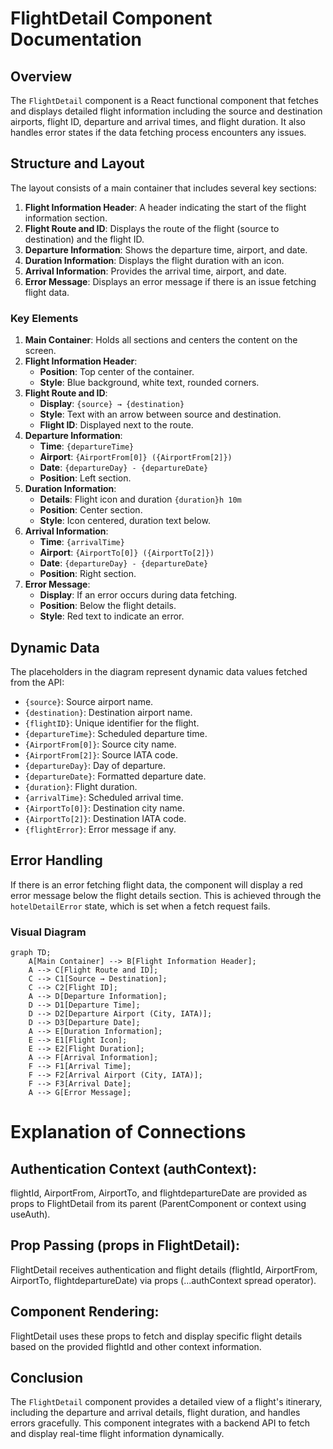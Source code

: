 # FlightDetail Component Documentation

## Overview

The `FlightDetail` component is a React functional component that fetches and displays detailed flight information including the source and destination airports, flight ID, departure and arrival times, and flight duration. It also handles error states if the data fetching process encounters any issues.

## Structure and Layout

The layout consists of a main container that includes several key sections:

1. **Flight Information Header**: A header indicating the start of the flight information section.
2. **Flight Route and ID**: Displays the route of the flight (source to destination) and the flight ID.
3. **Departure Information**: Shows the departure time, airport, and date.
4. **Duration Information**: Displays the flight duration with an icon.
5. **Arrival Information**: Provides the arrival time, airport, and date.
6. **Error Message**: Displays an error message if there is an issue fetching flight data.


### Key Elements

1. **Main Container**: Holds all sections and centers the content on the screen.
2. **Flight Information Header**:
   - **Position**: Top center of the container.
   - **Style**: Blue background, white text, rounded corners.
3. **Flight Route and ID**:
   - **Display**: `{source} → {destination}`
   - **Style**: Text with an arrow between source and destination.
   - **Flight ID**: Displayed next to the route.
4. **Departure Information**:
   - **Time**: `{departureTime}`
   - **Airport**: `{AirportFrom[0]} ({AirportFrom[2]})`
   - **Date**: `{departureDay} - {departureDate}`
   - **Position**: Left section.
5. **Duration Information**:
   - **Details**: Flight icon and duration `{duration}h 10m`
   - **Position**: Center section.
   - **Style**: Icon centered, duration text below.
6. **Arrival Information**:
   - **Time**: `{arrivalTime}`
   - **Airport**: `{AirportTo[0]} ({AirportTo[2]})`
   - **Date**: `{departureDay} - {departureDate}`
   - **Position**: Right section.
7. **Error Message**:
   - **Display**: If an error occurs during data fetching.
   - **Position**: Below the flight details.
   - **Style**: Red text to indicate an error.

## Dynamic Data

The placeholders in the diagram represent dynamic data values fetched from the API:

- `{source}`: Source airport name.
- `{destination}`: Destination airport name.
- `{flightID}`: Unique identifier for the flight.
- `{departureTime}`: Scheduled departure time.
- `{AirportFrom[0]}`: Source city name.
- `{AirportFrom[2]}`: Source IATA code.
- `{departureDay}`: Day of departure.
- `{departureDate}`: Formatted departure date.
- `{duration}`: Flight duration.
- `{arrivalTime}`: Scheduled arrival time.
- `{AirportTo[0]}`: Destination city name.
- `{AirportTo[2]}`: Destination IATA code.
- `{flightError}`: Error message if any.

## Error Handling

If there is an error fetching flight data, the component will display a red error message below the flight details section. This is achieved through the `hotelDetailError` state, which is set when a fetch request fails.
### Visual Diagram

```mermaid
graph TD;
    A[Main Container] --> B[Flight Information Header];
    A --> C[Flight Route and ID];
    C --> C1[Source → Destination];
    C --> C2[Flight ID];
    A --> D[Departure Information];
    D --> D1[Departure Time];
    D --> D2[Departure Airport (City, IATA)];
    D --> D3[Departure Date];
    A --> E[Duration Information];
    E --> E1[Flight Icon];
    E --> E2[Flight Duration];
    A --> F[Arrival Information];
    F --> F1[Arrival Time];
    F --> F2[Arrival Airport (City, IATA)];
    F --> F3[Arrival Date];
    A --> G[Error Message];
```

# Explanation of Connections
## Authentication Context (authContext):

flightId, AirportFrom, AirportTo, and flightdepartureDate are provided as props to FlightDetail from its parent (ParentComponent or context using useAuth).

## Prop Passing (props in FlightDetail):

FlightDetail receives authentication and flight details (flightId, AirportFrom, AirportTo, flightdepartureDate) via props (...authContext spread operator).


## Component Rendering:

FlightDetail uses these props to fetch and display specific flight details based on the provided flightId and other context information.


## Conclusion

The `FlightDetail` component provides a detailed view of a flight's itinerary, including the departure and arrival details, flight duration, and handles errors gracefully. This component integrates with a backend API to fetch and display real-time flight information dynamically.
